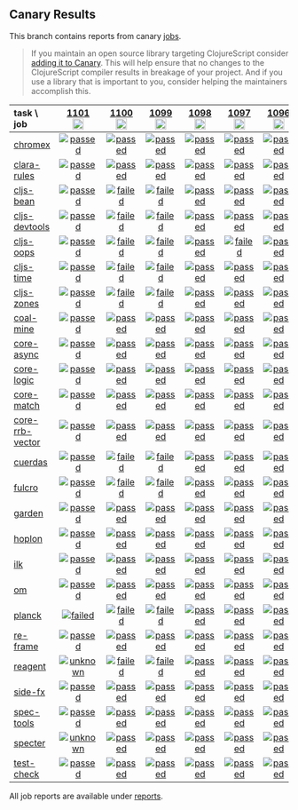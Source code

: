 ## Canary Results

This branch contains reports from canary [jobs](https://github.com/cljs-oss/canary/tree/jobs).

> If you maintain an open source library targeting ClojureScript consider [adding it to Canary](https://github.com/cljs-oss/canary/tree/master#how-to-participate). This will help ensure that no changes to the ClojureScript compiler results in breakage of your project. And if you use a library that is important to you, consider helping the maintainers accomplish this.

[//]: # (begin_overview_table)

| task \ job | <a href="reports/2019/09/14/job-001101-1.10.577-6b3aa8a4c" title="job #1101&#xA;&#xA;job -c mfikes -r CLJS-3165&#xA;&#xA;requested by Mike Fikes (@mfikes) on 2019-09-14T15:41:04Z">1101<br/><img width=20 height=20 src="https://avatars1.githubusercontent.com/u/1723464?v=4&s=60"></a> | <a href="reports/2019/09/14/job-001100-1.10.576-1d6d4cd6" title="job #1100&#xA;&#xA;job&#xA;&#xA;requested by BinaryAge Bot (@babot) on 2019-09-14T06:00:10Z">1100<br/><img width=20 height=20 src="https://avatars0.githubusercontent.com/u/1476765?v=4&s=60"></a> | <a href="reports/2019/09/13/job-001099-1.10.576-1d6d4cd6" title="job #1099&#xA;&#xA;job&#xA;&#xA;requested by BinaryAge Bot (@babot) on 2019-09-13T06:00:09Z">1099<br/><img width=20 height=20 src="https://avatars0.githubusercontent.com/u/1476765?v=4&s=60"></a> | <a href="reports/2019/09/12/job-001098-1.10.572-b38ded99" title="job #1098&#xA;&#xA;job&#xA;&#xA;requested by BinaryAge Bot (@babot) on 2019-09-12T06:00:10Z">1098<br/><img width=20 height=20 src="https://avatars0.githubusercontent.com/u/1476765?v=4&s=60"></a> | <a href="reports/2019/09/11/job-001097-1.10.573-8de2130ed" title="job #1097&#xA;&#xA;job -c mfikes -r CLJS-3164&#xA;&#xA;requested by Mike Fikes (@mfikes) on 2019-09-11T19:48:42Z">1097<br/><img width=20 height=20 src="https://avatars1.githubusercontent.com/u/1723464?v=4&s=60"></a> | <a href="reports/2019/09/11/job-001096-1.10.572-b38ded99" title="job #1096&#xA;&#xA;job&#xA;&#xA;requested by BinaryAge Bot (@babot) on 2019-09-11T06:00:09Z">1096<br/><img width=20 height=20 src="https://avatars0.githubusercontent.com/u/1476765?v=4&s=60"></a> | <a href="reports/2019/09/10/job-001095-1.10.572-b38ded99" title="job #1095&#xA;&#xA;job&#xA;&#xA;requested by BinaryAge Bot (@babot) on 2019-09-10T06:00:08Z">1095<br/><img width=20 height=20 src="https://avatars0.githubusercontent.com/u/1476765?v=4&s=60"></a> | <a href="reports/2019/09/09/job-001094-1.10.572-b38ded99" title="job #1094&#xA;&#xA;job&#xA;&#xA;requested by BinaryAge Bot (@babot) on 2019-09-09T06:00:10Z">1094<br/><img width=20 height=20 src="https://avatars0.githubusercontent.com/u/1476765?v=4&s=60"></a> | <a href="reports/2019/09/08/job-001093-1.10.572-b38ded99" title="job #1093&#xA;&#xA;job&#xA;&#xA;requested by BinaryAge Bot (@babot) on 2019-09-08T06:00:08Z">1093<br/><img width=20 height=20 src="https://avatars0.githubusercontent.com/u/1476765?v=4&s=60"></a> | <a href="reports/2019/09/07/job-001092-1.10.572-b38ded99" title="job #1092&#xA;&#xA;job&#xA;&#xA;requested by BinaryAge Bot (@babot) on 2019-09-07T06:00:07Z">1092<br/><img width=20 height=20 src="https://avatars0.githubusercontent.com/u/1476765?v=4&s=60"></a> |
| :--- | :---: | :---: | :---: | :---: | :---: | :---: | :---: | :---: | :---: | :---: |
| [chromex](https://github.com/binaryage/chromex) | <a href="reports/2019/09/14/job-001101-1.10.577-6b3aa8a4c#-chromex"><img title="passed" src="http://box.binaryage.com/s-passed.svg"><a> | <a href="reports/2019/09/14/job-001100-1.10.576-1d6d4cd6#-chromex"><img title="passed" src="http://box.binaryage.com/s-passed.svg"><a> | <a href="reports/2019/09/13/job-001099-1.10.576-1d6d4cd6#-chromex"><img title="passed" src="http://box.binaryage.com/s-passed.svg"><a> | <a href="reports/2019/09/12/job-001098-1.10.572-b38ded99#-chromex"><img title="passed" src="http://box.binaryage.com/s-passed.svg"><a> | <a href="reports/2019/09/11/job-001097-1.10.573-8de2130ed#-chromex"><img title="passed" src="http://box.binaryage.com/s-passed.svg"><a> | <a href="reports/2019/09/11/job-001096-1.10.572-b38ded99#-chromex"><img title="passed" src="http://box.binaryage.com/s-passed.svg"><a> | <a href="reports/2019/09/10/job-001095-1.10.572-b38ded99#-chromex"><img title="passed" src="http://box.binaryage.com/s-passed.svg"><a> | <a href="reports/2019/09/09/job-001094-1.10.572-b38ded99#-chromex"><img title="passed" src="http://box.binaryage.com/s-passed.svg"><a> | <a href="reports/2019/09/08/job-001093-1.10.572-b38ded99#-chromex"><img title="passed" src="http://box.binaryage.com/s-passed.svg"><a> | <a href="reports/2019/09/07/job-001092-1.10.572-b38ded99#-chromex"><img title="passed" src="http://box.binaryage.com/s-passed.svg"><a> |
| [clara-rules](https://github.com/cerner/clara-rules) | <a href="reports/2019/09/14/job-001101-1.10.577-6b3aa8a4c#-clara-rules"><img title="passed" src="http://box.binaryage.com/s-passed.svg"><a> | <a href="reports/2019/09/14/job-001100-1.10.576-1d6d4cd6#-clara-rules"><img title="passed" src="http://box.binaryage.com/s-passed.svg"><a> | <a href="reports/2019/09/13/job-001099-1.10.576-1d6d4cd6#-clara-rules"><img title="passed" src="http://box.binaryage.com/s-passed.svg"><a> | <a href="reports/2019/09/12/job-001098-1.10.572-b38ded99#-clara-rules"><img title="passed" src="http://box.binaryage.com/s-passed.svg"><a> | <a href="reports/2019/09/11/job-001097-1.10.573-8de2130ed#-clara-rules"><img title="passed" src="http://box.binaryage.com/s-passed.svg"><a> | <a href="reports/2019/09/11/job-001096-1.10.572-b38ded99#-clara-rules"><img title="passed" src="http://box.binaryage.com/s-passed.svg"><a> | <a href="reports/2019/09/10/job-001095-1.10.572-b38ded99#-clara-rules"><img title="passed" src="http://box.binaryage.com/s-passed.svg"><a> | <a href="reports/2019/09/09/job-001094-1.10.572-b38ded99#-clara-rules"><img title="passed" src="http://box.binaryage.com/s-passed.svg"><a> | <a href="reports/2019/09/08/job-001093-1.10.572-b38ded99#-clara-rules"><img title="passed" src="http://box.binaryage.com/s-passed.svg"><a> | <a href="reports/2019/09/07/job-001092-1.10.572-b38ded99#-clara-rules"><img title="passed" src="http://box.binaryage.com/s-passed.svg"><a> |
| [cljs-bean](https://github.com/mfikes/cljs-bean) | <a href="reports/2019/09/14/job-001101-1.10.577-6b3aa8a4c#-cljs-bean"><img title="passed" src="http://box.binaryage.com/s-passed.svg"><a> | <a href="reports/2019/09/14/job-001100-1.10.576-1d6d4cd6#-cljs-bean"><img title="failed" src="http://box.binaryage.com/s-failed.svg"><a> | <a href="reports/2019/09/13/job-001099-1.10.576-1d6d4cd6#-cljs-bean"><img title="failed" src="http://box.binaryage.com/s-failed.svg"><a> | <a href="reports/2019/09/12/job-001098-1.10.572-b38ded99#-cljs-bean"><img title="passed" src="http://box.binaryage.com/s-passed.svg"><a> | <a href="reports/2019/09/11/job-001097-1.10.573-8de2130ed#-cljs-bean"><img title="passed" src="http://box.binaryage.com/s-passed.svg"><a> | <a href="reports/2019/09/11/job-001096-1.10.572-b38ded99#-cljs-bean"><img title="passed" src="http://box.binaryage.com/s-passed.svg"><a> | <a href="reports/2019/09/10/job-001095-1.10.572-b38ded99#-cljs-bean"><img title="passed" src="http://box.binaryage.com/s-passed.svg"><a> | <a href="reports/2019/09/09/job-001094-1.10.572-b38ded99#-cljs-bean"><img title="passed" src="http://box.binaryage.com/s-passed.svg"><a> | <a href="reports/2019/09/08/job-001093-1.10.572-b38ded99#-cljs-bean"><img title="passed" src="http://box.binaryage.com/s-passed.svg"><a> | <a href="reports/2019/09/07/job-001092-1.10.572-b38ded99#-cljs-bean"><img title="passed" src="http://box.binaryage.com/s-passed.svg"><a> |
| [cljs-devtools](https://github.com/binaryage/cljs-devtools) | <a href="reports/2019/09/14/job-001101-1.10.577-6b3aa8a4c#-cljs-devtools"><img title="passed" src="http://box.binaryage.com/s-passed.svg"><a> | <a href="reports/2019/09/14/job-001100-1.10.576-1d6d4cd6#-cljs-devtools"><img title="failed" src="http://box.binaryage.com/s-failed.svg"><a> | <a href="reports/2019/09/13/job-001099-1.10.576-1d6d4cd6#-cljs-devtools"><img title="failed" src="http://box.binaryage.com/s-failed.svg"><a> | <a href="reports/2019/09/12/job-001098-1.10.572-b38ded99#-cljs-devtools"><img title="passed" src="http://box.binaryage.com/s-passed.svg"><a> | <a href="reports/2019/09/11/job-001097-1.10.573-8de2130ed#-cljs-devtools"><img title="passed" src="http://box.binaryage.com/s-passed.svg"><a> | <a href="reports/2019/09/11/job-001096-1.10.572-b38ded99#-cljs-devtools"><img title="passed" src="http://box.binaryage.com/s-passed.svg"><a> | <a href="reports/2019/09/10/job-001095-1.10.572-b38ded99#-cljs-devtools"><img title="passed" src="http://box.binaryage.com/s-passed.svg"><a> | <a href="reports/2019/09/09/job-001094-1.10.572-b38ded99#-cljs-devtools"><img title="passed" src="http://box.binaryage.com/s-passed.svg"><a> | <a href="reports/2019/09/08/job-001093-1.10.572-b38ded99#-cljs-devtools"><img title="passed" src="http://box.binaryage.com/s-passed.svg"><a> | <a href="reports/2019/09/07/job-001092-1.10.572-b38ded99#-cljs-devtools"><img title="passed" src="http://box.binaryage.com/s-passed.svg"><a> |
| [cljs-oops](https://github.com/binaryage/cljs-oops) | <a href="reports/2019/09/14/job-001101-1.10.577-6b3aa8a4c#-cljs-oops"><img title="passed" src="http://box.binaryage.com/s-passed.svg"><a> | <a href="reports/2019/09/14/job-001100-1.10.576-1d6d4cd6#-cljs-oops"><img title="failed" src="http://box.binaryage.com/s-failed.svg"><a> | <a href="reports/2019/09/13/job-001099-1.10.576-1d6d4cd6#-cljs-oops"><img title="failed" src="http://box.binaryage.com/s-failed.svg"><a> | <a href="reports/2019/09/12/job-001098-1.10.572-b38ded99#-cljs-oops"><img title="passed" src="http://box.binaryage.com/s-passed.svg"><a> | <a href="reports/2019/09/11/job-001097-1.10.573-8de2130ed#-cljs-oops"><img title="failed" src="http://box.binaryage.com/s-failed.svg"><a> | <a href="reports/2019/09/11/job-001096-1.10.572-b38ded99#-cljs-oops"><img title="passed" src="http://box.binaryage.com/s-passed.svg"><a> | <a href="reports/2019/09/10/job-001095-1.10.572-b38ded99#-cljs-oops"><img title="passed" src="http://box.binaryage.com/s-passed.svg"><a> | <a href="reports/2019/09/09/job-001094-1.10.572-b38ded99#-cljs-oops"><img title="passed" src="http://box.binaryage.com/s-passed.svg"><a> | <a href="reports/2019/09/08/job-001093-1.10.572-b38ded99#-cljs-oops"><img title="passed" src="http://box.binaryage.com/s-passed.svg"><a> | <a href="reports/2019/09/07/job-001092-1.10.572-b38ded99#-cljs-oops"><img title="passed" src="http://box.binaryage.com/s-passed.svg"><a> |
| [cljs-time](https://github.com/andrewmcveigh/cljs-time) | <a href="reports/2019/09/14/job-001101-1.10.577-6b3aa8a4c#-cljs-time"><img title="passed" src="http://box.binaryage.com/s-passed.svg"><a> | <a href="reports/2019/09/14/job-001100-1.10.576-1d6d4cd6#-cljs-time"><img title="failed" src="http://box.binaryage.com/s-failed.svg"><a> | <a href="reports/2019/09/13/job-001099-1.10.576-1d6d4cd6#-cljs-time"><img title="failed" src="http://box.binaryage.com/s-failed.svg"><a> | <a href="reports/2019/09/12/job-001098-1.10.572-b38ded99#-cljs-time"><img title="passed" src="http://box.binaryage.com/s-passed.svg"><a> | <a href="reports/2019/09/11/job-001097-1.10.573-8de2130ed#-cljs-time"><img title="passed" src="http://box.binaryage.com/s-passed.svg"><a> | <a href="reports/2019/09/11/job-001096-1.10.572-b38ded99#-cljs-time"><img title="passed" src="http://box.binaryage.com/s-passed.svg"><a> | <a href="reports/2019/09/10/job-001095-1.10.572-b38ded99#-cljs-time"><img title="passed" src="http://box.binaryage.com/s-passed.svg"><a> | <a href="reports/2019/09/09/job-001094-1.10.572-b38ded99#-cljs-time"><img title="passed" src="http://box.binaryage.com/s-passed.svg"><a> | <a href="reports/2019/09/08/job-001093-1.10.572-b38ded99#-cljs-time"><img title="passed" src="http://box.binaryage.com/s-passed.svg"><a> | <a href="reports/2019/09/07/job-001092-1.10.572-b38ded99#-cljs-time"><img title="passed" src="http://box.binaryage.com/s-passed.svg"><a> |
| [cljs-zones](https://github.com/binaryage/cljs-zones) | <a href="reports/2019/09/14/job-001101-1.10.577-6b3aa8a4c#-cljs-zones"><img title="passed" src="http://box.binaryage.com/s-passed.svg"><a> | <a href="reports/2019/09/14/job-001100-1.10.576-1d6d4cd6#-cljs-zones"><img title="failed" src="http://box.binaryage.com/s-failed.svg"><a> | <a href="reports/2019/09/13/job-001099-1.10.576-1d6d4cd6#-cljs-zones"><img title="failed" src="http://box.binaryage.com/s-failed.svg"><a> | <a href="reports/2019/09/12/job-001098-1.10.572-b38ded99#-cljs-zones"><img title="passed" src="http://box.binaryage.com/s-passed.svg"><a> | <a href="reports/2019/09/11/job-001097-1.10.573-8de2130ed#-cljs-zones"><img title="passed" src="http://box.binaryage.com/s-passed.svg"><a> | <a href="reports/2019/09/11/job-001096-1.10.572-b38ded99#-cljs-zones"><img title="passed" src="http://box.binaryage.com/s-passed.svg"><a> | <a href="reports/2019/09/10/job-001095-1.10.572-b38ded99#-cljs-zones"><img title="passed" src="http://box.binaryage.com/s-passed.svg"><a> | <a href="reports/2019/09/09/job-001094-1.10.572-b38ded99#-cljs-zones"><img title="passed" src="http://box.binaryage.com/s-passed.svg"><a> | <a href="reports/2019/09/08/job-001093-1.10.572-b38ded99#-cljs-zones"><img title="passed" src="http://box.binaryage.com/s-passed.svg"><a> | <a href="reports/2019/09/07/job-001092-1.10.572-b38ded99#-cljs-zones"><img title="passed" src="http://box.binaryage.com/s-passed.svg"><a> |
| [coal-mine](https://github.com/mfikes/coal-mine) | <a href="reports/2019/09/14/job-001101-1.10.577-6b3aa8a4c#-coal-mine"><img title="passed" src="http://box.binaryage.com/s-passed.svg"><a> | <a href="reports/2019/09/14/job-001100-1.10.576-1d6d4cd6#-coal-mine"><img title="passed" src="http://box.binaryage.com/s-passed.svg"><a> | <a href="reports/2019/09/13/job-001099-1.10.576-1d6d4cd6#-coal-mine"><img title="passed" src="http://box.binaryage.com/s-passed.svg"><a> | <a href="reports/2019/09/12/job-001098-1.10.572-b38ded99#-coal-mine"><img title="passed" src="http://box.binaryage.com/s-passed.svg"><a> | <a href="reports/2019/09/11/job-001097-1.10.573-8de2130ed#-coal-mine"><img title="passed" src="http://box.binaryage.com/s-passed.svg"><a> | <a href="reports/2019/09/11/job-001096-1.10.572-b38ded99#-coal-mine"><img title="passed" src="http://box.binaryage.com/s-passed.svg"><a> | <a href="reports/2019/09/10/job-001095-1.10.572-b38ded99#-coal-mine"><img title="passed" src="http://box.binaryage.com/s-passed.svg"><a> | <a href="reports/2019/09/09/job-001094-1.10.572-b38ded99#-coal-mine"><img title="passed" src="http://box.binaryage.com/s-passed.svg"><a> | <a href="reports/2019/09/08/job-001093-1.10.572-b38ded99#-coal-mine"><img title="passed" src="http://box.binaryage.com/s-passed.svg"><a> | <a href="reports/2019/09/07/job-001092-1.10.572-b38ded99#-coal-mine"><img title="passed" src="http://box.binaryage.com/s-passed.svg"><a> |
| [core-async](https://github.com/clojure/core.async) | <a href="reports/2019/09/14/job-001101-1.10.577-6b3aa8a4c#-core-async"><img title="passed" src="http://box.binaryage.com/s-passed.svg"><a> | <a href="reports/2019/09/14/job-001100-1.10.576-1d6d4cd6#-core-async"><img title="passed" src="http://box.binaryage.com/s-passed.svg"><a> | <a href="reports/2019/09/13/job-001099-1.10.576-1d6d4cd6#-core-async"><img title="passed" src="http://box.binaryage.com/s-passed.svg"><a> | <a href="reports/2019/09/12/job-001098-1.10.572-b38ded99#-core-async"><img title="passed" src="http://box.binaryage.com/s-passed.svg"><a> | <a href="reports/2019/09/11/job-001097-1.10.573-8de2130ed#-core-async"><img title="passed" src="http://box.binaryage.com/s-passed.svg"><a> | <a href="reports/2019/09/11/job-001096-1.10.572-b38ded99#-core-async"><img title="passed" src="http://box.binaryage.com/s-passed.svg"><a> | <a href="reports/2019/09/10/job-001095-1.10.572-b38ded99#-core-async"><img title="passed" src="http://box.binaryage.com/s-passed.svg"><a> | <a href="reports/2019/09/09/job-001094-1.10.572-b38ded99#-core-async"><img title="passed" src="http://box.binaryage.com/s-passed.svg"><a> | <a href="reports/2019/09/08/job-001093-1.10.572-b38ded99#-core-async"><img title="passed" src="http://box.binaryage.com/s-passed.svg"><a> | <a href="reports/2019/09/07/job-001092-1.10.572-b38ded99#-core-async"><img title="passed" src="http://box.binaryage.com/s-passed.svg"><a> |
| [core-logic](https://github.com/clojure/core.logic) | <a href="reports/2019/09/14/job-001101-1.10.577-6b3aa8a4c#-core-logic"><img title="passed" src="http://box.binaryage.com/s-passed.svg"><a> | <a href="reports/2019/09/14/job-001100-1.10.576-1d6d4cd6#-core-logic"><img title="passed" src="http://box.binaryage.com/s-passed.svg"><a> | <a href="reports/2019/09/13/job-001099-1.10.576-1d6d4cd6#-core-logic"><img title="passed" src="http://box.binaryage.com/s-passed.svg"><a> | <a href="reports/2019/09/12/job-001098-1.10.572-b38ded99#-core-logic"><img title="passed" src="http://box.binaryage.com/s-passed.svg"><a> | <a href="reports/2019/09/11/job-001097-1.10.573-8de2130ed#-core-logic"><img title="passed" src="http://box.binaryage.com/s-passed.svg"><a> | <a href="reports/2019/09/11/job-001096-1.10.572-b38ded99#-core-logic"><img title="passed" src="http://box.binaryage.com/s-passed.svg"><a> | <a href="reports/2019/09/10/job-001095-1.10.572-b38ded99#-core-logic"><img title="passed" src="http://box.binaryage.com/s-passed.svg"><a> | <a href="reports/2019/09/09/job-001094-1.10.572-b38ded99#-core-logic"><img title="passed" src="http://box.binaryage.com/s-passed.svg"><a> | <a href="reports/2019/09/08/job-001093-1.10.572-b38ded99#-core-logic"><img title="passed" src="http://box.binaryage.com/s-passed.svg"><a> | <a href="reports/2019/09/07/job-001092-1.10.572-b38ded99#-core-logic"><img title="passed" src="http://box.binaryage.com/s-passed.svg"><a> |
| [core-match](https://github.com/clojure/core.match) | <a href="reports/2019/09/14/job-001101-1.10.577-6b3aa8a4c#-core-match"><img title="passed" src="http://box.binaryage.com/s-passed.svg"><a> | <a href="reports/2019/09/14/job-001100-1.10.576-1d6d4cd6#-core-match"><img title="passed" src="http://box.binaryage.com/s-passed.svg"><a> | <a href="reports/2019/09/13/job-001099-1.10.576-1d6d4cd6#-core-match"><img title="passed" src="http://box.binaryage.com/s-passed.svg"><a> | <a href="reports/2019/09/12/job-001098-1.10.572-b38ded99#-core-match"><img title="passed" src="http://box.binaryage.com/s-passed.svg"><a> | <a href="reports/2019/09/11/job-001097-1.10.573-8de2130ed#-core-match"><img title="passed" src="http://box.binaryage.com/s-passed.svg"><a> | <a href="reports/2019/09/11/job-001096-1.10.572-b38ded99#-core-match"><img title="passed" src="http://box.binaryage.com/s-passed.svg"><a> | <a href="reports/2019/09/10/job-001095-1.10.572-b38ded99#-core-match"><img title="passed" src="http://box.binaryage.com/s-passed.svg"><a> | <a href="reports/2019/09/09/job-001094-1.10.572-b38ded99#-core-match"><img title="passed" src="http://box.binaryage.com/s-passed.svg"><a> | <a href="reports/2019/09/08/job-001093-1.10.572-b38ded99#-core-match"><img title="passed" src="http://box.binaryage.com/s-passed.svg"><a> | <a href="reports/2019/09/07/job-001092-1.10.572-b38ded99#-core-match"><img title="passed" src="http://box.binaryage.com/s-passed.svg"><a> |
| [core-rrb-vector](https://github.com/clojure/core.rrb-vector) | <a href="reports/2019/09/14/job-001101-1.10.577-6b3aa8a4c#-core-rrb-vector"><img title="passed" src="http://box.binaryage.com/s-passed.svg"><a> | <a href="reports/2019/09/14/job-001100-1.10.576-1d6d4cd6#-core-rrb-vector"><img title="passed" src="http://box.binaryage.com/s-passed.svg"><a> | <a href="reports/2019/09/13/job-001099-1.10.576-1d6d4cd6#-core-rrb-vector"><img title="passed" src="http://box.binaryage.com/s-passed.svg"><a> | <a href="reports/2019/09/12/job-001098-1.10.572-b38ded99#-core-rrb-vector"><img title="passed" src="http://box.binaryage.com/s-passed.svg"><a> | <a href="reports/2019/09/11/job-001097-1.10.573-8de2130ed#-core-rrb-vector"><img title="passed" src="http://box.binaryage.com/s-passed.svg"><a> | <a href="reports/2019/09/11/job-001096-1.10.572-b38ded99#-core-rrb-vector"><img title="passed" src="http://box.binaryage.com/s-passed.svg"><a> | <a href="reports/2019/09/10/job-001095-1.10.572-b38ded99#-core-rrb-vector"><img title="passed" src="http://box.binaryage.com/s-passed.svg"><a> | <a href="reports/2019/09/09/job-001094-1.10.572-b38ded99#-core-rrb-vector"><img title="passed" src="http://box.binaryage.com/s-passed.svg"><a> | <a href="reports/2019/09/08/job-001093-1.10.572-b38ded99#-core-rrb-vector"><img title="passed" src="http://box.binaryage.com/s-passed.svg"><a> | <a href="reports/2019/09/07/job-001092-1.10.572-b38ded99#-core-rrb-vector"><img title="passed" src="http://box.binaryage.com/s-passed.svg"><a> |
| [cuerdas](https://github.com/funcool/cuerdas) | <a href="reports/2019/09/14/job-001101-1.10.577-6b3aa8a4c#-cuerdas"><img title="passed" src="http://box.binaryage.com/s-passed.svg"><a> | <a href="reports/2019/09/14/job-001100-1.10.576-1d6d4cd6#-cuerdas"><img title="failed" src="http://box.binaryage.com/s-failed.svg"><a> | <a href="reports/2019/09/13/job-001099-1.10.576-1d6d4cd6#-cuerdas"><img title="failed" src="http://box.binaryage.com/s-failed.svg"><a> | <a href="reports/2019/09/12/job-001098-1.10.572-b38ded99#-cuerdas"><img title="passed" src="http://box.binaryage.com/s-passed.svg"><a> | <a href="reports/2019/09/11/job-001097-1.10.573-8de2130ed#-cuerdas"><img title="passed" src="http://box.binaryage.com/s-passed.svg"><a> | <a href="reports/2019/09/11/job-001096-1.10.572-b38ded99#-cuerdas"><img title="passed" src="http://box.binaryage.com/s-passed.svg"><a> | <a href="reports/2019/09/10/job-001095-1.10.572-b38ded99#-cuerdas"><img title="passed" src="http://box.binaryage.com/s-passed.svg"><a> | <a href="reports/2019/09/09/job-001094-1.10.572-b38ded99#-cuerdas"><img title="passed" src="http://box.binaryage.com/s-passed.svg"><a> | <a href="reports/2019/09/08/job-001093-1.10.572-b38ded99#-cuerdas"><img title="passed" src="http://box.binaryage.com/s-passed.svg"><a> | <a href="reports/2019/09/07/job-001092-1.10.572-b38ded99#-cuerdas"><img title="passed" src="http://box.binaryage.com/s-passed.svg"><a> |
| [fulcro](https://github.com/fulcrologic/fulcro) | <a href="reports/2019/09/14/job-001101-1.10.577-6b3aa8a4c#-fulcro"><img title="passed" src="http://box.binaryage.com/s-passed.svg"><a> | <a href="reports/2019/09/14/job-001100-1.10.576-1d6d4cd6#-fulcro"><img title="failed" src="http://box.binaryage.com/s-failed.svg"><a> | <a href="reports/2019/09/13/job-001099-1.10.576-1d6d4cd6#-fulcro"><img title="failed" src="http://box.binaryage.com/s-failed.svg"><a> | <a href="reports/2019/09/12/job-001098-1.10.572-b38ded99#-fulcro"><img title="passed" src="http://box.binaryage.com/s-passed.svg"><a> | <a href="reports/2019/09/11/job-001097-1.10.573-8de2130ed#-fulcro"><img title="passed" src="http://box.binaryage.com/s-passed.svg"><a> | <a href="reports/2019/09/11/job-001096-1.10.572-b38ded99#-fulcro"><img title="passed" src="http://box.binaryage.com/s-passed.svg"><a> | <a href="reports/2019/09/10/job-001095-1.10.572-b38ded99#-fulcro"><img title="passed" src="http://box.binaryage.com/s-passed.svg"><a> | <a href="reports/2019/09/09/job-001094-1.10.572-b38ded99#-fulcro"><img title="passed" src="http://box.binaryage.com/s-passed.svg"><a> | <a href="reports/2019/09/08/job-001093-1.10.572-b38ded99#-fulcro"><img title="passed" src="http://box.binaryage.com/s-passed.svg"><a> | <a href="reports/2019/09/07/job-001092-1.10.572-b38ded99#-fulcro"><img title="passed" src="http://box.binaryage.com/s-passed.svg"><a> |
| [garden](https://github.com/noprompt/garden) | <a href="reports/2019/09/14/job-001101-1.10.577-6b3aa8a4c#-garden"><img title="passed" src="http://box.binaryage.com/s-passed.svg"><a> | <a href="reports/2019/09/14/job-001100-1.10.576-1d6d4cd6#-garden"><img title="passed" src="http://box.binaryage.com/s-passed.svg"><a> | <a href="reports/2019/09/13/job-001099-1.10.576-1d6d4cd6#-garden"><img title="passed" src="http://box.binaryage.com/s-passed.svg"><a> | <a href="reports/2019/09/12/job-001098-1.10.572-b38ded99#-garden"><img title="passed" src="http://box.binaryage.com/s-passed.svg"><a> | <a href="reports/2019/09/11/job-001097-1.10.573-8de2130ed#-garden"><img title="passed" src="http://box.binaryage.com/s-passed.svg"><a> | <a href="reports/2019/09/11/job-001096-1.10.572-b38ded99#-garden"><img title="passed" src="http://box.binaryage.com/s-passed.svg"><a> | <a href="reports/2019/09/10/job-001095-1.10.572-b38ded99#-garden"><img title="passed" src="http://box.binaryage.com/s-passed.svg"><a> | <a href="reports/2019/09/09/job-001094-1.10.572-b38ded99#-garden"><img title="passed" src="http://box.binaryage.com/s-passed.svg"><a> | <a href="reports/2019/09/08/job-001093-1.10.572-b38ded99#-garden"><img title="passed" src="http://box.binaryage.com/s-passed.svg"><a> | <a href="reports/2019/09/07/job-001092-1.10.572-b38ded99#-garden"><img title="passed" src="http://box.binaryage.com/s-passed.svg"><a> |
| [hoplon](https://github.com/hoplon/hoplon) | <a href="reports/2019/09/14/job-001101-1.10.577-6b3aa8a4c#-hoplon"><img title="passed" src="http://box.binaryage.com/s-passed.svg"><a> | <a href="reports/2019/09/14/job-001100-1.10.576-1d6d4cd6#-hoplon"><img title="passed" src="http://box.binaryage.com/s-passed.svg"><a> | <a href="reports/2019/09/13/job-001099-1.10.576-1d6d4cd6#-hoplon"><img title="passed" src="http://box.binaryage.com/s-passed.svg"><a> | <a href="reports/2019/09/12/job-001098-1.10.572-b38ded99#-hoplon"><img title="passed" src="http://box.binaryage.com/s-passed.svg"><a> | <a href="reports/2019/09/11/job-001097-1.10.573-8de2130ed#-hoplon"><img title="passed" src="http://box.binaryage.com/s-passed.svg"><a> | <a href="reports/2019/09/11/job-001096-1.10.572-b38ded99#-hoplon"><img title="passed" src="http://box.binaryage.com/s-passed.svg"><a> | <a href="reports/2019/09/10/job-001095-1.10.572-b38ded99#-hoplon"><img title="passed" src="http://box.binaryage.com/s-passed.svg"><a> | <a href="reports/2019/09/09/job-001094-1.10.572-b38ded99#-hoplon"><img title="passed" src="http://box.binaryage.com/s-passed.svg"><a> | <a href="reports/2019/09/08/job-001093-1.10.572-b38ded99#-hoplon"><img title="passed" src="http://box.binaryage.com/s-passed.svg"><a> | <a href="reports/2019/09/07/job-001092-1.10.572-b38ded99#-hoplon"><img title="passed" src="http://box.binaryage.com/s-passed.svg"><a> |
| [ilk](https://github.com/mfikes/ilk) | <a href="reports/2019/09/14/job-001101-1.10.577-6b3aa8a4c#-ilk"><img title="passed" src="http://box.binaryage.com/s-passed.svg"><a> | <a href="reports/2019/09/14/job-001100-1.10.576-1d6d4cd6#-ilk"><img title="passed" src="http://box.binaryage.com/s-passed.svg"><a> | <a href="reports/2019/09/13/job-001099-1.10.576-1d6d4cd6#-ilk"><img title="passed" src="http://box.binaryage.com/s-passed.svg"><a> | <a href="reports/2019/09/12/job-001098-1.10.572-b38ded99#-ilk"><img title="passed" src="http://box.binaryage.com/s-passed.svg"><a> | <a href="reports/2019/09/11/job-001097-1.10.573-8de2130ed#-ilk"><img title="passed" src="http://box.binaryage.com/s-passed.svg"><a> | <a href="reports/2019/09/11/job-001096-1.10.572-b38ded99#-ilk"><img title="passed" src="http://box.binaryage.com/s-passed.svg"><a> | <a href="reports/2019/09/10/job-001095-1.10.572-b38ded99#-ilk"><img title="passed" src="http://box.binaryage.com/s-passed.svg"><a> | <a href="reports/2019/09/09/job-001094-1.10.572-b38ded99#-ilk"><img title="passed" src="http://box.binaryage.com/s-passed.svg"><a> | <a href="reports/2019/09/08/job-001093-1.10.572-b38ded99#-ilk"><img title="passed" src="http://box.binaryage.com/s-passed.svg"><a> | <a href="reports/2019/09/07/job-001092-1.10.572-b38ded99#-ilk"><img title="passed" src="http://box.binaryage.com/s-passed.svg"><a> |
| [om](https://github.com/omcljs/om) | <a href="reports/2019/09/14/job-001101-1.10.577-6b3aa8a4c#-om"><img title="passed" src="http://box.binaryage.com/s-passed.svg"><a> | <a href="reports/2019/09/14/job-001100-1.10.576-1d6d4cd6#-om"><img title="passed" src="http://box.binaryage.com/s-passed.svg"><a> | <a href="reports/2019/09/13/job-001099-1.10.576-1d6d4cd6#-om"><img title="passed" src="http://box.binaryage.com/s-passed.svg"><a> | <a href="reports/2019/09/12/job-001098-1.10.572-b38ded99#-om"><img title="passed" src="http://box.binaryage.com/s-passed.svg"><a> | <a href="reports/2019/09/11/job-001097-1.10.573-8de2130ed#-om"><img title="passed" src="http://box.binaryage.com/s-passed.svg"><a> | <a href="reports/2019/09/11/job-001096-1.10.572-b38ded99#-om"><img title="passed" src="http://box.binaryage.com/s-passed.svg"><a> | <a href="reports/2019/09/10/job-001095-1.10.572-b38ded99#-om"><img title="passed" src="http://box.binaryage.com/s-passed.svg"><a> | <a href="reports/2019/09/09/job-001094-1.10.572-b38ded99#-om"><img title="passed" src="http://box.binaryage.com/s-passed.svg"><a> | <a href="reports/2019/09/08/job-001093-1.10.572-b38ded99#-om"><img title="passed" src="http://box.binaryage.com/s-passed.svg"><a> | <a href="reports/2019/09/07/job-001092-1.10.572-b38ded99#-om"><img title="passed" src="http://box.binaryage.com/s-passed.svg"><a> |
| [planck](https://github.com/planck-repl/planck) | <a href="reports/2019/09/14/job-001101-1.10.577-6b3aa8a4c#-planck"><img title="failed" src="http://box.binaryage.com/s-failed.svg"><a> | <a href="reports/2019/09/14/job-001100-1.10.576-1d6d4cd6#-planck"><img title="failed" src="http://box.binaryage.com/s-failed.svg"><a> | <a href="reports/2019/09/13/job-001099-1.10.576-1d6d4cd6#-planck"><img title="failed" src="http://box.binaryage.com/s-failed.svg"><a> | <a href="reports/2019/09/12/job-001098-1.10.572-b38ded99#-planck"><img title="passed" src="http://box.binaryage.com/s-passed.svg"><a> | <a href="reports/2019/09/11/job-001097-1.10.573-8de2130ed#-planck"><img title="passed" src="http://box.binaryage.com/s-passed.svg"><a> | <a href="reports/2019/09/11/job-001096-1.10.572-b38ded99#-planck"><img title="passed" src="http://box.binaryage.com/s-passed.svg"><a> | <a href="reports/2019/09/10/job-001095-1.10.572-b38ded99#-planck"><img title="passed" src="http://box.binaryage.com/s-passed.svg"><a> | <a href="reports/2019/09/09/job-001094-1.10.572-b38ded99#-planck"><img title="passed" src="http://box.binaryage.com/s-passed.svg"><a> | <a href="reports/2019/09/08/job-001093-1.10.572-b38ded99#-planck"><img title="passed" src="http://box.binaryage.com/s-passed.svg"><a> | <a href="reports/2019/09/07/job-001092-1.10.572-b38ded99#-planck"><img title="passed" src="http://box.binaryage.com/s-passed.svg"><a> |
| [re-frame](https://github.com/Day8/re-frame) | <a href="reports/2019/09/14/job-001101-1.10.577-6b3aa8a4c#-re-frame"><img title="passed" src="http://box.binaryage.com/s-passed.svg"><a> | <a href="reports/2019/09/14/job-001100-1.10.576-1d6d4cd6#-re-frame"><img title="passed" src="http://box.binaryage.com/s-passed.svg"><a> | <a href="reports/2019/09/13/job-001099-1.10.576-1d6d4cd6#-re-frame"><img title="passed" src="http://box.binaryage.com/s-passed.svg"><a> | <a href="reports/2019/09/12/job-001098-1.10.572-b38ded99#-re-frame"><img title="passed" src="http://box.binaryage.com/s-passed.svg"><a> | <a href="reports/2019/09/11/job-001097-1.10.573-8de2130ed#-re-frame"><img title="passed" src="http://box.binaryage.com/s-passed.svg"><a> | <a href="reports/2019/09/11/job-001096-1.10.572-b38ded99#-re-frame"><img title="passed" src="http://box.binaryage.com/s-passed.svg"><a> | <a href="reports/2019/09/10/job-001095-1.10.572-b38ded99#-re-frame"><img title="passed" src="http://box.binaryage.com/s-passed.svg"><a> | <a href="reports/2019/09/09/job-001094-1.10.572-b38ded99#-re-frame"><img title="passed" src="http://box.binaryage.com/s-passed.svg"><a> | <a href="reports/2019/09/08/job-001093-1.10.572-b38ded99#-re-frame"><img title="passed" src="http://box.binaryage.com/s-passed.svg"><a> | <a href="reports/2019/09/07/job-001092-1.10.572-b38ded99#-re-frame"><img title="passed" src="http://box.binaryage.com/s-passed.svg"><a> |
| [reagent](https://github.com/reagent-project/reagent) | <a href="reports/2019/09/14/job-001101-1.10.577-6b3aa8a4c#-reagent"><img title="unknown" src="http://box.binaryage.com/s-unknown.svg"><a> | <a href="reports/2019/09/14/job-001100-1.10.576-1d6d4cd6#-reagent"><img title="failed" src="http://box.binaryage.com/s-failed.svg"><a> | <a href="reports/2019/09/13/job-001099-1.10.576-1d6d4cd6#-reagent"><img title="failed" src="http://box.binaryage.com/s-failed.svg"><a> | <a href="reports/2019/09/12/job-001098-1.10.572-b38ded99#-reagent"><img title="passed" src="http://box.binaryage.com/s-passed.svg"><a> | <a href="reports/2019/09/11/job-001097-1.10.573-8de2130ed#-reagent"><img title="passed" src="http://box.binaryage.com/s-passed.svg"><a> | <a href="reports/2019/09/11/job-001096-1.10.572-b38ded99#-reagent"><img title="passed" src="http://box.binaryage.com/s-passed.svg"><a> | <a href="reports/2019/09/10/job-001095-1.10.572-b38ded99#-reagent"><img title="passed" src="http://box.binaryage.com/s-passed.svg"><a> | <a href="reports/2019/09/09/job-001094-1.10.572-b38ded99#-reagent"><img title="passed" src="http://box.binaryage.com/s-passed.svg"><a> | <a href="reports/2019/09/08/job-001093-1.10.572-b38ded99#-reagent"><img title="passed" src="http://box.binaryage.com/s-passed.svg"><a> | <a href="reports/2019/09/07/job-001092-1.10.572-b38ded99#-reagent"><img title="passed" src="http://box.binaryage.com/s-passed.svg"><a> |
| [side-fx](https://github.com/cljsrn/side-fx) | <a href="reports/2019/09/14/job-001101-1.10.577-6b3aa8a4c#-side-fx"><img title="passed" src="http://box.binaryage.com/s-passed.svg"><a> | <a href="reports/2019/09/14/job-001100-1.10.576-1d6d4cd6#-side-fx"><img title="passed" src="http://box.binaryage.com/s-passed.svg"><a> | <a href="reports/2019/09/13/job-001099-1.10.576-1d6d4cd6#-side-fx"><img title="passed" src="http://box.binaryage.com/s-passed.svg"><a> | <a href="reports/2019/09/12/job-001098-1.10.572-b38ded99#-side-fx"><img title="passed" src="http://box.binaryage.com/s-passed.svg"><a> | <a href="reports/2019/09/11/job-001097-1.10.573-8de2130ed#-side-fx"><img title="passed" src="http://box.binaryage.com/s-passed.svg"><a> | <a href="reports/2019/09/11/job-001096-1.10.572-b38ded99#-side-fx"><img title="passed" src="http://box.binaryage.com/s-passed.svg"><a> | <a href="reports/2019/09/10/job-001095-1.10.572-b38ded99#-side-fx"><img title="passed" src="http://box.binaryage.com/s-passed.svg"><a> | <a href="reports/2019/09/09/job-001094-1.10.572-b38ded99#-side-fx"><img title="passed" src="http://box.binaryage.com/s-passed.svg"><a> | <a href="reports/2019/09/08/job-001093-1.10.572-b38ded99#-side-fx"><img title="passed" src="http://box.binaryage.com/s-passed.svg"><a> | <a href="reports/2019/09/07/job-001092-1.10.572-b38ded99#-side-fx"><img title="passed" src="http://box.binaryage.com/s-passed.svg"><a> |
| [spec-tools](https://github.com/metosin/spec-tools) | <a href="reports/2019/09/14/job-001101-1.10.577-6b3aa8a4c#-spec-tools"><img title="passed" src="http://box.binaryage.com/s-passed.svg"><a> | <a href="reports/2019/09/14/job-001100-1.10.576-1d6d4cd6#-spec-tools"><img title="passed" src="http://box.binaryage.com/s-passed.svg"><a> | <a href="reports/2019/09/13/job-001099-1.10.576-1d6d4cd6#-spec-tools"><img title="passed" src="http://box.binaryage.com/s-passed.svg"><a> | <a href="reports/2019/09/12/job-001098-1.10.572-b38ded99#-spec-tools"><img title="passed" src="http://box.binaryage.com/s-passed.svg"><a> | <a href="reports/2019/09/11/job-001097-1.10.573-8de2130ed#-spec-tools"><img title="passed" src="http://box.binaryage.com/s-passed.svg"><a> | <a href="reports/2019/09/11/job-001096-1.10.572-b38ded99#-spec-tools"><img title="passed" src="http://box.binaryage.com/s-passed.svg"><a> | <a href="reports/2019/09/10/job-001095-1.10.572-b38ded99#-spec-tools"><img title="passed" src="http://box.binaryage.com/s-passed.svg"><a> | <a href="reports/2019/09/09/job-001094-1.10.572-b38ded99#-spec-tools"><img title="passed" src="http://box.binaryage.com/s-passed.svg"><a> | <a href="reports/2019/09/08/job-001093-1.10.572-b38ded99#-spec-tools"><img title="passed" src="http://box.binaryage.com/s-passed.svg"><a> | <a href="reports/2019/09/07/job-001092-1.10.572-b38ded99#-spec-tools"><img title="passed" src="http://box.binaryage.com/s-passed.svg"><a> |
| [specter](https://github.com/nathanmarz/specter) | <a href="reports/2019/09/14/job-001101-1.10.577-6b3aa8a4c#-specter"><img title="unknown" src="http://box.binaryage.com/s-unknown.svg"><a> | <a href="reports/2019/09/14/job-001100-1.10.576-1d6d4cd6#-specter"><img title="passed" src="http://box.binaryage.com/s-passed.svg"><a> | <a href="reports/2019/09/13/job-001099-1.10.576-1d6d4cd6#-specter"><img title="passed" src="http://box.binaryage.com/s-passed.svg"><a> | <a href="reports/2019/09/12/job-001098-1.10.572-b38ded99#-specter"><img title="passed" src="http://box.binaryage.com/s-passed.svg"><a> | <a href="reports/2019/09/11/job-001097-1.10.573-8de2130ed#-specter"><img title="passed" src="http://box.binaryage.com/s-passed.svg"><a> | <a href="reports/2019/09/11/job-001096-1.10.572-b38ded99#-specter"><img title="passed" src="http://box.binaryage.com/s-passed.svg"><a> | <a href="reports/2019/09/10/job-001095-1.10.572-b38ded99#-specter"><img title="passed" src="http://box.binaryage.com/s-passed.svg"><a> | <a href="reports/2019/09/09/job-001094-1.10.572-b38ded99#-specter"><img title="passed" src="http://box.binaryage.com/s-passed.svg"><a> | <a href="reports/2019/09/08/job-001093-1.10.572-b38ded99#-specter"><img title="passed" src="http://box.binaryage.com/s-passed.svg"><a> | <a href="reports/2019/09/07/job-001092-1.10.572-b38ded99#-specter"><img title="passed" src="http://box.binaryage.com/s-passed.svg"><a> |
| [test-check](https://github.com/clojure/test.check) | <a href="reports/2019/09/14/job-001101-1.10.577-6b3aa8a4c#-test-check"><img title="passed" src="http://box.binaryage.com/s-passed.svg"><a> | <a href="reports/2019/09/14/job-001100-1.10.576-1d6d4cd6#-test-check"><img title="passed" src="http://box.binaryage.com/s-passed.svg"><a> | <a href="reports/2019/09/13/job-001099-1.10.576-1d6d4cd6#-test-check"><img title="passed" src="http://box.binaryage.com/s-passed.svg"><a> | <a href="reports/2019/09/12/job-001098-1.10.572-b38ded99#-test-check"><img title="passed" src="http://box.binaryage.com/s-passed.svg"><a> | <a href="reports/2019/09/11/job-001097-1.10.573-8de2130ed#-test-check"><img title="passed" src="http://box.binaryage.com/s-passed.svg"><a> | <a href="reports/2019/09/11/job-001096-1.10.572-b38ded99#-test-check"><img title="passed" src="http://box.binaryage.com/s-passed.svg"><a> | <a href="reports/2019/09/10/job-001095-1.10.572-b38ded99#-test-check"><img title="passed" src="http://box.binaryage.com/s-passed.svg"><a> | <a href="reports/2019/09/09/job-001094-1.10.572-b38ded99#-test-check"><img title="passed" src="http://box.binaryage.com/s-passed.svg"><a> | <a href="reports/2019/09/08/job-001093-1.10.572-b38ded99#-test-check"><img title="failed" src="http://box.binaryage.com/s-failed.svg"><a> | <a href="reports/2019/09/07/job-001092-1.10.572-b38ded99#-test-check"><img title="passed" src="http://box.binaryage.com/s-passed.svg"><a> |

[//]: # (end_overview_table)

All job reports are available under [reports](reports).
